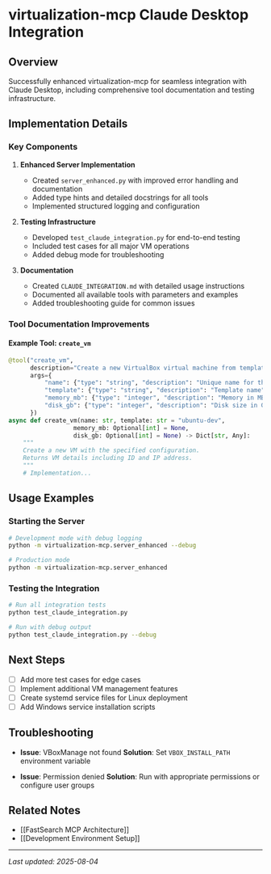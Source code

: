 # virtualization-mcp Claude Desktop Integration

## Overview
Successfully enhanced virtualization-mcp for seamless integration with Claude Desktop, including comprehensive tool documentation and testing infrastructure.

## Implementation Details

### Key Components
1. **Enhanced Server Implementation**
   - Created `server_enhanced.py` with improved error handling and documentation
   - Added type hints and detailed docstrings for all tools
   - Implemented structured logging and configuration

2. **Testing Infrastructure**
   - Developed `test_claude_integration.py` for end-to-end testing
   - Included test cases for all major VM operations
   - Added debug mode for troubleshooting

3. **Documentation**
   - Created `CLAUDE_INTEGRATION.md` with detailed usage instructions
   - Documented all available tools with parameters and examples
   - Added troubleshooting guide for common issues

### Tool Documentation Improvements

#### Example Tool: `create_vm`
```python
@tool("create_vm", 
      description="Create a new VirtualBox virtual machine from template",
      args={
          "name": {"type": "string", "description": "Unique name for the VM"},
          "template": {"type": "string", "description": "Template name"},
          "memory_mb": {"type": "integer", "description": "Memory in MB"},
          "disk_gb": {"type": "integer", "description": "Disk size in GB"}
      })
async def create_vm(name: str, template: str = "ubuntu-dev", 
                  memory_mb: Optional[int] = None, 
                  disk_gb: Optional[int] = None) -> Dict[str, Any]:
    """
    Create a new VM with the specified configuration.
    Returns VM details including ID and IP address.
    """
    # Implementation...
```

## Usage Examples

### Starting the Server
```bash
# Development mode with debug logging
python -m virtualization-mcp.server_enhanced --debug

# Production mode
python -m virtualization-mcp.server_enhanced
```

### Testing the Integration
```bash
# Run all integration tests
python test_claude_integration.py

# Run with debug output
python test_claude_integration.py --debug
```

## Next Steps
- [ ] Add more test cases for edge cases
- [ ] Implement additional VM management features
- [ ] Create systemd service files for Linux deployment
- [ ] Add Windows service installation scripts

## Troubleshooting
- **Issue**: VBoxManage not found
  **Solution**: Set `VBOX_INSTALL_PATH` environment variable

- **Issue**: Permission denied
  **Solution**: Run with appropriate permissions or configure user groups

## Related Notes
- [[FastSearch MCP Architecture]]
- [[Development Environment Setup]]

---
*Last updated: 2025-08-04*



